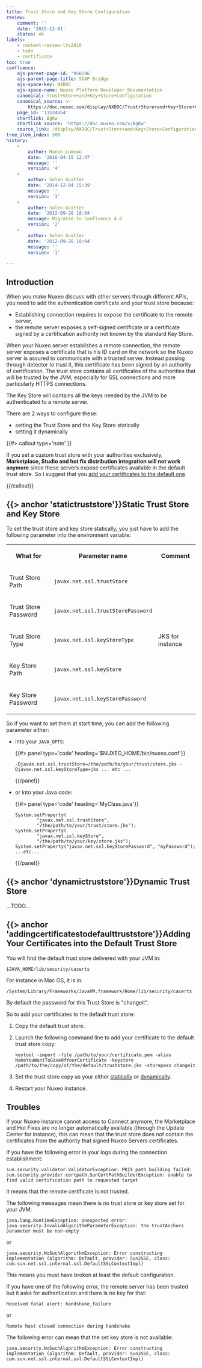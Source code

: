 ```yaml
---
title: Trust Store and Key Store Configuration
review:
    comment: ''
    date: '2015-12-01'
    status: ok
labels:
    - content-review-lts2016
    - todo
    - certificate
toc: true
confluence:
    ajs-parent-page-id: '950296'
    ajs-parent-page-title: SOAP Bridge
    ajs-space-key: NXDOC
    ajs-space-name: Nuxeo Platform Developer Documentation
    canonical: Trust+Store+and+Key+Store+Configuration
    canonical_source: >-
        https://doc.nuxeo.com/display/NXDOC/Trust+Store+and+Key+Store+Configuration
    page_id: '11534854'
    shortlink: BgKw
    shortlink_source: 'https://doc.nuxeo.com/x/BgKw'
    source_link: /display/NXDOC/Trust+Store+and+Key+Store+Configuration
tree_item_index: 300
history:
    -
        author: Manon Lumeau
        date: '2016-04-15 12:47'
        message: ''
        version: '4'
    -
        author: Solen Guitter
        date: '2014-12-04 15:39'
        message: ''
        version: '3'
    -
        author: Solen Guitter
        date: '2012-09-28 18:04'
        message: Migrated to Confluence 4.0
        version: '2'
    -
        author: Solen Guitter
        date: '2012-09-28 18:04'
        message: ''
        version: '1'

---
```

## Introduction

When you make Nuxeo discuss with other servers through different APIs, you need to add the authentication certificate and your trust store because:

*   Establishing connection requires to expose the certificate to the remote server,
*   the remote server exposes a self-signed certificate or a certificate signed by a certification authority not known by the standard Key Store.

When your Nuxeo server establishes a remote connection, the remote server exposes a certificate that is his ID card on the network so the Nuxeo server is assured to communicate with a trusted server. Instead passing through detector to trust it, this certificate has been signed by an authority of certification. The trust store contains all certificates of the authorities that will be trusted by the JVM, especially for SSL connections and more particularly HTTPS connections.

The Key Store will contains all the keys needed by the JVM to be authenticated to a remote server.

There are 2 ways to configure these:

*   setting the Trust Store and the Key Store statically
*   setting it dynamically

{{#> callout type='note' }}

If you set a custom trust store with your authorities exclusively, **Marketplace, Studio and hot fix distribution integration will not work anymore** since these servers expose certificates available in the default trust store. So I suggest that you [add your certificates to the default one](#addingcertificatestodefaulttruststore).

{{/callout}}

## {{> anchor 'statictruststore'}}Static Trust Store and Key Store

To set the trust store and key store statically, you just have to add the following parameter into the environment variable:

<div class="table-scroll"><table class="hover"><tbody><tr><th colspan="1">

What for

</th><th colspan="1">

Parameter name

</th><th colspan="1">

Comment

</th></tr><tr><td colspan="1">

Trust Store Path

</td><td colspan="1">

`javax.net.ssl.trustStore`

</td><td colspan="1">

&nbsp;

</td></tr><tr><td colspan="1">

Trust Store Password

</td><td colspan="1">

`javax.net.ssl.trustStorePassword`

</td><td colspan="1">

&nbsp;

</td></tr><tr><td colspan="1">

Trust Store Type

</td><td colspan="1">

`javax.net.ssl.keyStoreType`

</td><td colspan="1">

JKS for instance

</td></tr><tr><td colspan="1">

Key Store Path

</td><td colspan="1">

`javax.net.ssl.keyStore`

</td><td colspan="1">

&nbsp;

</td></tr><tr><td colspan="1">

Key Store Password

</td><td colspan="1">

`javax.net.ssl.keyStorePassword`

</td><td colspan="1">

&nbsp;

</td></tr></tbody></table></div>

So if you want to set them at start time, you can add the following parameter either:

*   into your `JAVA_OPTS`:

    {{#> panel type='code' heading='$NUXEO_HOME/bin/nuxeo.conf'}}

    ```
    -Djavax.net.ssl.trustStore=/the/path/to/your/trust/store.jks -Djavax.net.ssl.keyStoreType=jks ... etc ...

    ```

    {{/panel}}
*   or into your Java code:

    {{#> panel type='code' heading='MyClass.java'}}

    ```
    System.setProperty(
            "javax.net.ssl.trustStore",
            "/the/path/to/your/trust/store.jks");
    System.setProperty(
            "javax.net.ssl.keyStore",
            "/the/path/to/your/key/store.jks");
    System.setProperty("javax.net.ssl.keyStorePassword", "myPassword");
    ...etc...

    ```

    {{/panel}}

## {{> anchor 'dynamictruststore'}}Dynamic Trust Store

...TODO...

## {{> anchor 'addingcertificatestodefaulttruststore'}}Adding Your Certificates into the Default Trust Store

You will find the default trust store delivered with your JVM in:
```
$JAVA_HOME/lib/security/cacerts
```
For instance in Mac OS, it is in:
```
/System/Library/Frameworks/JavaVM.framework/Home/lib/security/cacerts
```

By default the password for this Trust Store is "changeit".

So to add your certificates to the default trust store:

1.  Copy the default trust store.
2.  Launch the following command line to add your certificate to the default trust store copy:
    ```
    keytool -import -file /path/to/your/certificate.pem -alias NameYouWantToGiveOfYourCertificate -keystore /path/to/the/copy/of/the/default/truststore.jks -storepass changeit
    ```

3.  Set the trust store copy as your either [statically](#statictruststore) or [dynamically](#dynamictruststore).
4.  Restart your Nuxeo instance.

## Troubles

If your Nuxeo instance cannot access to Connect anymore, the Marketplace and Hot Fixes are no longer automatically available (through the Update Center for instance), this can mean that the trust store does not contain the certificates from the authority that signed Nuxeo Servers certificates.

If you have the following error in your logs during the connection establishment:

```
sun.security.validator.ValidatorException: PKIX path building failed: sun.security.provider.certpath.SunCertPathBuilderException: unable to find valid certification path to requested target

```

It means that the remote certificate is not trusted.

The following messages mean there is no trust store or key store set for your JVM:

```
java.lang.RuntimeException: Unexpected error: java.security.InvalidAlgorithmParameterException: the trustAnchors parameter must be non-empty

```

or

```
java.security.NoSuchAlgorithmException: Error constructing implementation (algorithm: Default, provider: SunJSSE, class: com.sun.net.ssl.internal.ssl.DefaultSSLContextImpl)

```

This means you must have broken at least the default configuration.

If you have one of the following error, the remote server has been trusted but it asks for authentication and there is no key for that:

```
Received fatal alert: handshake_failure

```

or

```
Remote host closed connection during handshake

```

The following error can mean that the set key store is not available:

```
java.security.NoSuchAlgorithmException: Error constructing implementation (algorithm: Default, provider: SunJSSE, class: com.sun.net.ssl.internal.ssl.DefaultSSLContextImpl)

```
